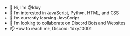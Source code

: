 - 👋 Hi, I’m @1dxy
- 👀 I’m interested in JavaScript, Python, HTML, and CSS
- 🌱 I’m currently learning JavaScript
- 💞️ I’m looking to collaborate on Discord Bots and Websites
- 📫 How to reach me, Discord: 1dxy#0001

